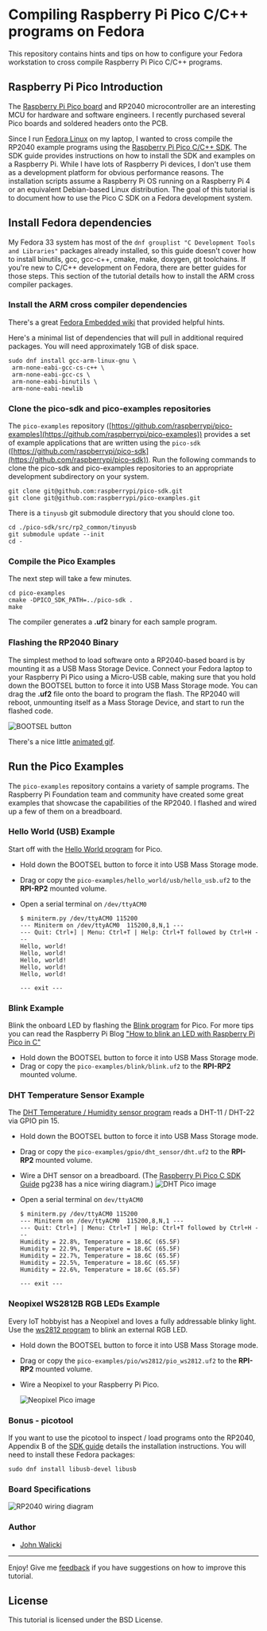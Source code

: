# Compiling Raspberry Pi Pico C/C++ programs on Fedora

This repository contains hints and tips on how to configure your
Fedora workstation to cross compile Raspberry Pi Pico C/C++ programs.

## Raspberry Pi Pico Introduction

The [Raspberry Pi Pico board](https://www.raspberrypi.org/documentation/pico/getting-started/)
and RP2040 microcontroller are an interesting MCU for hardware and software engineers.
I recently purchased several Pico boards and soldered headers onto the PCB.

Since I run [Fedora Linux](fedoraproject.org/) on my laptop, I wanted to cross
compile the RP2040 example programs using the
[Raspberry Pi Pico C/C++ SDK](https://datasheets.raspberrypi.org/pico/getting-started-with-pico.pdf).
The SDK guide provides instructions on how to install the SDK and examples on a Raspberry Pi.
While I have lots of Raspberry Pi devices, I don't use them as a development
platform for obvious performance reasons. The installation scripts assume a
Raspberry Pi OS running on a Raspberry Pi 4 or an equivalent Debian-based Linux distribution.
The goal of this tutorial is to document how to use the Pico C SDK on a Fedora development system.

## Install Fedora dependencies

My Fedora 33 system has most of the `dnf grouplist "C Development Tools and Libraries"` packages
already installed, so this guide doesn't cover how to install binutils, gcc, gcc-c++, cmake, make, doxygen, git toolchains.
If you're new to C/C++ development on Fedora, there are better guides for those steps.
This section of the tutorial details how to install the ARM cross compiler packages.

### Install the ARM cross compiler dependencies

There's a great [Fedora Embedded wiki](https://fedoraproject.org/wiki/Embedded) that provided
helpful hints.

Here's a minimal list of dependencies that will pull in additional required packages.
You will need approximately 1GB of disk space.

```
sudo dnf install gcc-arm-linux-gnu \
 arm-none-eabi-gcc-cs-c++ \
 arm-none-eabi-gcc-cs \
 arm-none-eabi-binutils \
 arm-none-eabi-newlib
```

### Clone the pico-sdk and pico-examples repositories

The `pico-examples` repository ([https://github.com/raspberrypi/pico-examples](https://github.com/raspberrypi/pico-examples))
provides a set of example applications that are written using the
`pico-sdk` ([https://github.com/raspberrypi/pico-sdk](https://github.com/raspberrypi/pico-sdk)).
Run the following commands to clone the pico-sdk and pico-examples repositories
to an appropriate development subdirectory on your system.

```
git clone git@github.com:raspberrypi/pico-sdk.git
git clone git@github.com:raspberrypi/pico-examples.git
```
There is a `tinyusb` git submodule directory that you should clone too.
```
cd ./pico-sdk/src/rp2_common/tinyusb
git submodule update --init
cd -
```

### Compile the Pico Examples

The next step will take a few minutes.

```
cd pico-examples
cmake -DPICO_SDK_PATH=../pico-sdk .
make
```

The compiler generates a **.uf2** binary for each sample program.

### Flashing the RP2040 Binary

The simplest method to load software onto a RP2040-based board is by mounting it as a USB Mass Storage Device. Connect your Fedora laptop to your Raspberry Pi Pico using a Micro-USB cable, making sure that you hold down the BOOTSEL button to force it into USB Mass Storage mode. You can drag the **.uf2** file onto the board to program the flash. The RP2040 will reboot, unmounting itself as a Mass Storage Device, and start to run the flashed code.

![BOOTSEL button](https://images.ctfassets.net/tvfg2m04ppj4/4GsfnejdcV5cSUfIbVoWSU/f4276ebe786b4e5b917859c74bafb058/f0105_button_NEW.jpg?w=300)

There's a nice little [animated gif](https://www.raspberrypi.org/documentation/pico/getting-started/static/92dabbc476b6b5ac7600c85a2df88200/Blink-an-LED-FINAL.gif).

## Run the Pico Examples

The `pico-examples` repository contains a variety of sample programs.  The Raspberry Pi Foundation team and community have created some great examples that showcase the capabilities of the RP2040. I flashed and wired up a few of them on a breadboard.

### Hello World (USB) Example

Start off with the [Hello World program](https://github.com/raspberrypi/pico-examples/tree/master/hello_world) for Pico.

- Hold down the BOOTSEL button to force it into USB Mass Storage mode.
- Drag or copy the `pico-examples/hello_world/usb/hello_usb.uf2` to the **RPI-RP2** mounted volume.
- Open a serial terminal on `/dev/ttyACM0`

  ```
  $ miniterm.py /dev/ttyACM0 115200
  --- Miniterm on /dev/ttyACM0  115200,8,N,1 ---
  --- Quit: Ctrl+] | Menu: Ctrl+T | Help: Ctrl+T followed by Ctrl+H ---
  Hello, world!
  Hello, world!
  Hello, world!
  Hello, world!
  Hello, world!

  --- exit ---
  ```

### Blink Example

Blink the onboard LED by flashing the [Blink program](https://github.com/raspberrypi/pico-examples/tree/master/blink) for Pico.  For more tips you can read the Raspberry Pi Blog
["How to blink an LED with Raspberry Pi Pico in C"](https://www.raspberrypi.org/blog/how-to-blink-an-led-with-raspberry-pi-pico-in-c/)

- Hold down the BOOTSEL button to force it into USB Mass Storage mode.
- Drag or copy the `pico-examples/blink/blink.uf2` to the **RPI-RP2** mounted volume.

### DHT Temperature Sensor Example

The [DHT Temperature / Humidity sensor program](https://github.com/raspberrypi/pico-examples/blob/master/gpio/dht_sensor) reads a DHT-11 / DHT-22 via GPIO pin 15.

- Hold down the BOOTSEL button to force it into USB Mass Storage mode.
- Drag or copy the `pico-examples/gpio/dht_sensor/dht.uf2` to the **RPI-RP2** mounted volume.
- Wire a DHT sensor on a breadboard.  (The [Raspberry Pi Pico C SDK Guide](https://datasheets.raspberrypi.org/pico/raspberry-pi-pico-c-sdk.pdf) pg238 has a nice wiring diagram.)
  ![DHT Pico image](images/pico-dht22.jpg)
- Open a serial terminal on `dev/ttyACM0`

  ```
  $ miniterm.py /dev/ttyACM0 115200
  --- Miniterm on /dev/ttyACM0  115200,8,N,1 ---
  --- Quit: Ctrl+] | Menu: Ctrl+T | Help: Ctrl+T followed by Ctrl+H ---
  Humidity = 22.8%, Temperature = 18.6C (65.5F)
  Humidity = 22.9%, Temperature = 18.6C (65.5F)
  Humidity = 22.7%, Temperature = 18.6C (65.5F)
  Humidity = 22.5%, Temperature = 18.6C (65.5F)
  Humidity = 22.6%, Temperature = 18.6C (65.5F)

  --- exit ---
  ```

### Neopixel WS2812B RGB LEDs Example

Every IoT hobbyist has a Neopixel and loves a fully addressable blinky light.  Use the [ws2812 program](https://github.com/raspberrypi/pico-examples/tree/master/pio/ws2812) to blink an external RGB LED.

- Hold down the BOOTSEL button to force it into USB Mass Storage mode.
- Drag or copy the `pico-examples/pio/ws2812/pio_ws2812.uf2` to the **RPI-RP2** mounted volume.
- Wire a Neopixel to your Raspberry Pi Pico.

  ![Neopixel Pico image](images/pico-neopixel.jpg)

### Bonus - picotool

If you want to use the picotool to inspect / load programs onto the RP2040,
Appendix B of the [SDK guide](https://datasheets.raspberrypi.org/pico/getting-started-with-pico.pdf)
details the installation instructions.  You will need to install these Fedora packages:

```sudo dnf install libusb-devel libusb```

### Board Specifications

![RP2040 wiring diagram](https://www.raspberrypi.org/documentation/pico/getting-started/static/15243f1ffd3b8ee646a1708bf4c0e866/Pico-R3-Pinout.svg)

### Author

- [John Walicki](https://github.com/johnwalicki)
___

Enjoy!  Give me [feedback](https://github.com/johnwalicki/RaspPi-Pico-Examples-Fedora/issues) if you have suggestions on how to improve this tutorial.

## License

This tutorial is licensed under the BSD License.
